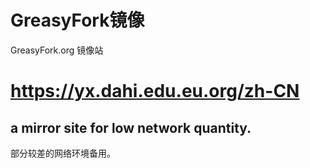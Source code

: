 # GreasyFork镜像
GreasyFork.org 镜像站
# https://yx.dahi.edu.eu.org/zh-CN

## a mirror site for low network quantity.  
部分较差的网络环境备用。
